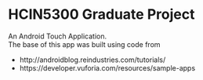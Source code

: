 HCIN5300 Graduate Project
=========================

An Android Touch Application. <br/>
The base of this app was built using code from <br/> 
<ul>
  <li>http://androidblog.reindustries.com/tutorials/</li>
  <li>https://developer.vuforia.com/resources/sample-apps</li>
</ul>
